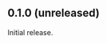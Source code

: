 <!--
## 0.x.x (unreleased)

### Features

### Improvements

### Changes

### Bugfixes

-->

## 0.1.0 (unreleased)

Initial release.
